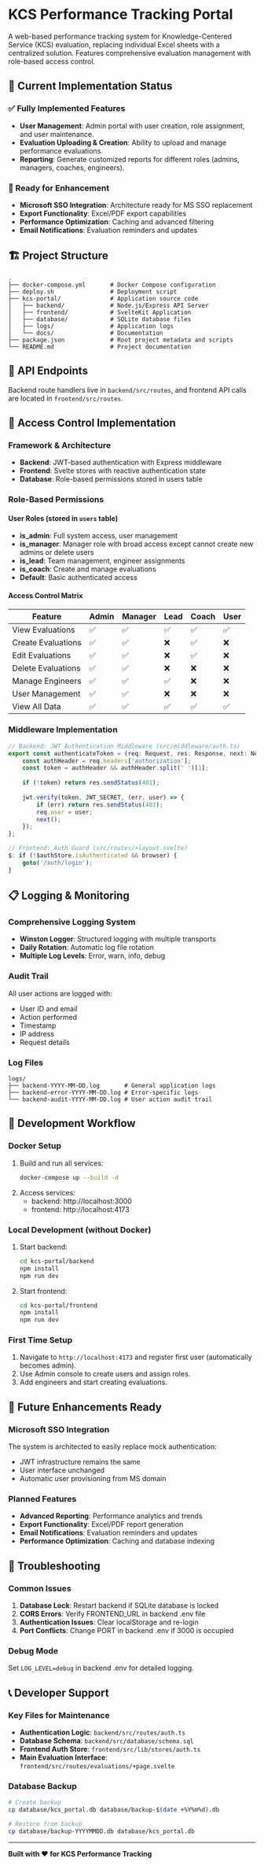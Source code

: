 # KCS Performance Tracking Portal

A web-based performance tracking system for Knowledge-Centered Service (KCS) evaluation, replacing individual Excel sheets with a centralized solution. Features comprehensive evaluation management with role-based access control.

## 🚀 Current Implementation Status

### ✅ Fully Implemented Features
- **User Management**: Admin portal with user creation, role assignment, and user maintenance.
- **Evaluation Uploading & Creation**: Ability to upload and manage performance evaluations.
- **Reporting**: Generate customized reports for different roles (admins, managers, coaches, engineers).

### 🔄 Ready for Enhancement
- **Microsoft SSO Integration**: Architecture ready for MS SSO replacement
- **Export Functionality**: Excel/PDF export capabilities
- **Performance Optimization**: Caching and advanced filtering
- **Email Notifications**: Evaluation reminders and updates

## 🏗️ Project Structure

```
.
├── docker-compose.yml       # Docker Compose configuration
├── deploy.sh                # Deployment script
├── kcs-portal/              # Application source code
│   ├── backend/             # Node.js/Express API Server
│   ├── frontend/            # SvelteKit Application
│   ├── database/            # SQLite database files
│   ├── logs/                # Application logs
│   └── docs/                # Documentation
├── package.json             # Root project metadata and scripts
└── README.md                # Project documentation
```

## 📡 API Endpoints
Backend route handlers live in `backend/src/routes`, and frontend API calls are located in `frontend/src/routes`.

## 🔐 Access Control Implementation

### Framework & Architecture
- **Backend**: JWT-based authentication with Express middleware
- **Frontend**: Svelte stores with reactive authentication state
- **Database**: Role-based permissions stored in users table

### Role-Based Permissions

#### User Roles (stored in `users` table)
- **is_admin**: Full system access, user management
- **is_manager**: Manager role with broad access except cannot create new admins or delete users
- **is_lead**: Team management, engineer assignments  
- **is_coach**: Create and manage evaluations
- **Default**: Basic authenticated access

#### Access Control Matrix
| Feature | Admin | Manager | Lead | Coach | User |
|---------|-------|---------|------|-------|------|
| View Evaluations | ✅ | ✅ | ✅ | ✅ | ✅ |
| Create Evaluations | ✅ | ✅ | ❌ | ✅ | ❌ |
| Edit Evaluations | ✅ | ✅ | ❌ | ✅ | ❌ |
| Delete Evaluations | ✅ | ✅ | ❌ | ❌ | ❌ |
| Manage Engineers | ✅ | ✅ | ✅ | ❌ | ❌ |
| User Management | ✅ | ✅ | ❌ | ❌ | ❌ |
| View All Data | ✅ | ✅ | ✅ | ✅ | ✅ |

### Middleware Implementation
```typescript
// Backend: JWT Authentication Middleware (src/middleware/auth.ts)
export const authenticateToken = (req: Request, res: Response, next: NextFunction) => {
    const authHeader = req.headers['authorization'];
    const token = authHeader && authHeader.split(' ')[1];
    
    if (!token) return res.sendStatus(401);
    
    jwt.verify(token, JWT_SECRET, (err, user) => {
        if (err) return res.sendStatus(403);
        req.user = user;
        next();
    });
};

// Frontend: Auth Guard (src/routes/+layout.svelte)
$: if (!$authStore.isAuthenticated && browser) {
    goto('/auth/login');
}
```

## 📋 Logging & Monitoring

### Comprehensive Logging System
- **Winston Logger**: Structured logging with multiple transports
- **Daily Rotation**: Automatic log file rotation
- **Multiple Log Levels**: Error, warn, info, debug

### Audit Trail
All user actions are logged with:
- User ID and email
- Action performed
- Timestamp
- IP address
- Request details

### Log Files
```
logs/
├── backend-YYYY-MM-DD.log       # General application logs
├── backend-error-YYYY-MM-DD.log # Error-specific logs  
└── backend-audit-YYYY-MM-DD.log # User action audit trail
```

## 🚀 Development Workflow

### Docker Setup
1. Build and run all services:
   ```bash
   docker-compose up --build -d
   ```
2. Access services:
   - backend: http://localhost:3000
   - frontend: http://localhost:4173

### Local Development (without Docker)
1. Start backend:
   ```bash
   cd kcs-portal/backend
   npm install
   npm run dev
   ```
2. Start frontend:
   ```bash
   cd kcs-portal/frontend
   npm install
   npm run dev
   ```

### First Time Setup
1. Navigate to `http://localhost:4173` and register first user (automatically becomes admin).
2. Use Admin console to create users and assign roles.
3. Add engineers and start creating evaluations.

## 🔄 Future Enhancements Ready

### Microsoft SSO Integration
The system is architected to easily replace mock authentication:
- JWT infrastructure remains the same
- User interface unchanged
- Automatic user provisioning from MS domain

### Planned Features
- **Advanced Reporting**: Performance analytics and trends
- **Export Functionality**: Excel/PDF report generation
- **Email Notifications**: Evaluation reminders and updates
- **Performance Optimization**: Caching and database indexing

## 🐛 Troubleshooting

### Common Issues
1. **Database Lock**: Restart backend if SQLite database is locked
2. **CORS Errors**: Verify FRONTEND_URL in backend .env file
3. **Authentication Issues**: Clear localStorage and re-login
4. **Port Conflicts**: Change PORT in backend .env if 3000 is occupied

### Debug Mode
Set `LOG_LEVEL=debug` in backend .env for detailed logging.

## 📞 Developer Support

### Key Files for Maintenance
- **Authentication Logic**: `backend/src/routes/auth.ts`
- **Database Schema**: `backend/src/database/schema.sql`
- **Frontend Auth Store**: `frontend/src/lib/stores/auth.ts`
- **Main Evaluation Interface**: `frontend/src/routes/evaluations/+page.svelte`

### Database Backup
```bash
# Create backup
cp database/kcs_portal.db database/backup-$(date +%Y%m%d).db

# Restore from backup
cp database/backup-YYYYMMDD.db database/kcs_portal.db
```

---

**Built with ❤️ for KCS Performance Tracking** 